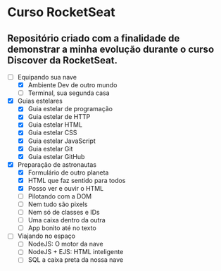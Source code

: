 # Curso RocketSeat

## Repositório criado com a finalidade de demonstrar a minha evolução durante o curso Discover da RocketSeat. 

- [ ] Equipando sua nave 
  - [x] Ambiente Dev de outro mundo 
  - [ ] Terminal, sua segunda casa 
- [x] Guias estelares 
  - [x] Guia estelar de programação 
  - [x] Guia estelar de HTTP
  - [x] Guia estelar HTML
  - [x] Guia estelar CSS 
  - [x] Guia estelar JavaScript 
  - [x] Guia estelar Git 
  - [x] Guia estelar GitHub
- [x] Preparação de astronautas 
  - [x] Formulário de outro planeta
  - [x] HTML que faz sentido para todos 
  - [x] Posso ver e ouvir o HTML 
  - [ ] Pilotando com a DOM
  - [ ] Nem tudo são pixels 
  - [ ] Nem só de classes e IDs 
  - [ ] Uma caixa dentro da outra 
  - [ ] App bonito até no texto
- [ ] Viajando no espaço 
  - [ ] NodeJS: O motor da nave 
  - [ ] NodeJS + EJS: HTML inteligente
  - [ ] SQL a caixa preta da nossa nave
